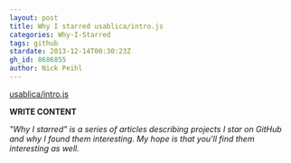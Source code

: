 ```yaml
---
layout: post
title: Why I starred usablica/intro.js
categories: Why-I-Starred
tags: github
stardate: 2013-12-14T00:30:23Z
gh_id: 8686855
author: Nick Peihl
---
```


[usablica/intro.js](https://github.com/usablica/intro.js)

**WRITE CONTENT**

*"Why I starred" is a series of articles describing projects I star on GitHub and why I found them interesting. My hope is that you'll find them interesting as well.*

